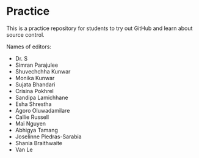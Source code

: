 # Practice

This is a practice repository for students to try out GitHub and learn about source control.

Names of editors:

* Dr. S
* Simran Parajulee
* Shuvechchha Kunwar
* Monika Kunwar
* Sujata Bhandari
* Crisina Pokhrel
* Sandipa Lamichhane
* Esha Shrestha
* Agoro Oluwadamilare
* Callie Russell
* Mai Nguyen
* Abhigya Tamang 
* Joselinne Piedras-Sarabia
* Shania Braithwaite
* Van Le
